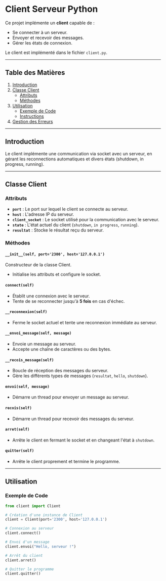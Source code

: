 # Client Serveur Python

Ce projet implémente un **client** capable de :
- Se connecter à un serveur.
- Envoyer et recevoir des messages.
- Gérer les états de connexion.

Le client est implémenté dans le fichier `client.py`.

---

## Table des Matières
1. [Introduction](#introduction)
2. [Classe Client](#classe-client)
   - [Attributs](#attributs)
   - [Méthodes](#méthodes)
3. [Utilisation](#utilisation)
   - [Exemple de Code](#exemple-de-code)
   - [Instructions](#instructions)
4. [Gestion des Erreurs](#gestion-des-erreurs)

---

## Introduction

Le client implémente une communication via socket avec un serveur, en gérant les reconnections automatiques et divers états (shutdown, in progress, running).

---

## Classe Client

### Attributs
- **`port`** : Le port sur lequel le client se connecte au serveur.
- **`host`** : L'adresse IP du serveur.
- **`client_socket`** : Le socket utilisé pour la communication avec le serveur.
- **`state`** : L'état actuel du client (`shutdown`, `in progress`, `running`).
- **`resultat`** : Stocke le résultat reçu du serveur.

### Méthodes

#### `__init__(self, port='2300', host='127.0.0.1')`
Constructeur de la classe Client.  
- Initialise les attributs et configure le socket.

#### `connect(self)`
- Établit une connexion avec le serveur.
- Tente de se reconnecter jusqu'à **5 fois** en cas d'échec.

#### `__reconnexion(self)`
- Ferme le socket actuel et tente une reconnexion immédiate au serveur.

#### `__envoi_message(self, message)`
- Envoie un message au serveur.  
- Accepte une chaîne de caractères ou des bytes.

#### `__recois_message(self)`
- Boucle de réception des messages du serveur.  
- Gère les différents types de messages (`resultat`, `hello`, `shutdown`).

#### `envoi(self, message)`
- Démarre un thread pour envoyer un message au serveur.

#### `recois(self)`
- Démarre un thread pour recevoir des messages du serveur.

#### `arret(self)`
- Arrête le client en fermant le socket et en changeant l'état à `shutdown`.

#### `quitter(self)`
- Arrête le client proprement et termine le programme.

---

## Utilisation

### Exemple de Code

```python
from client import Client

# Création d'une instance de Client
client = Client(port='2300', host='127.0.0.1')

# Connexion au serveur
client.connect()

# Envoi d'un message
client.envoi("Hello, serveur !")

# Arrêt du client
client.arret()

# Quitter le programme
client.quitter()
    
